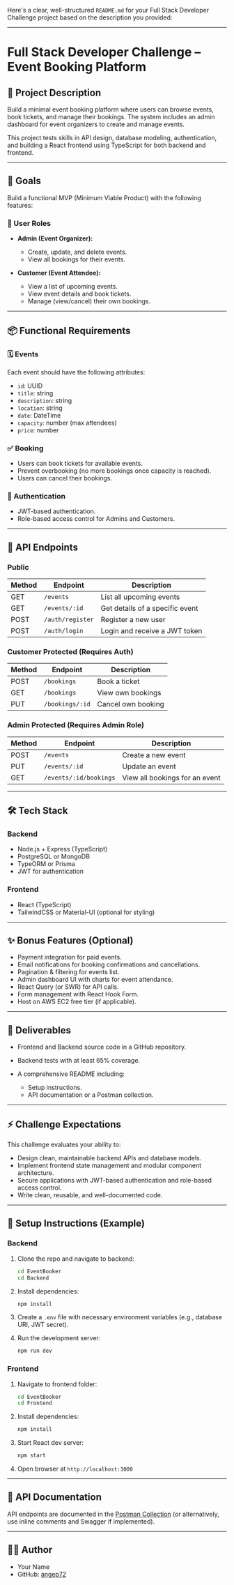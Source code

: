 Here's a clear, well-structured `README.md` for your Full Stack Developer Challenge project based on the description you provided:

---

# Full Stack Developer Challenge – Event Booking Platform

## 📝 Project Description

Build a minimal event booking platform where users can browse events, book tickets, and manage their bookings. The system includes an admin dashboard for event organizers to create and manage events.

This project tests skills in API design, database modeling, authentication, and building a React frontend using TypeScript for both backend and frontend.

---

## 🎯 Goals

Build a functional MVP (Minimum Viable Product) with the following features:

### 👥 User Roles

* **Admin (Event Organizer):**

  * Create, update, and delete events.
  * View all bookings for their events.

* **Customer (Event Attendee):**

  * View a list of upcoming events.
  * View event details and book tickets.
  * Manage (view/cancel) their own bookings.

---

## 📦 Functional Requirements

### 🗓️ Events

Each event should have the following attributes:

* `id`: UUID
* `title`: string
* `description`: string
* `location`: string
* `date`: DateTime
* `capacity`: number (max attendees)
* `price`: number

### ✅ Booking

* Users can book tickets for available events.
* Prevent overbooking (no more bookings once capacity is reached).
* Users can cancel their bookings.

### 🔐 Authentication

* JWT-based authentication.
* Role-based access control for Admins and Customers.

---

## 🔄 API Endpoints

### Public

| Method | Endpoint         | Description                     |
| ------ | ---------------- | ------------------------------- |
| GET    | `/events`        | List all upcoming events        |
| GET    | `/events/:id`    | Get details of a specific event |
| POST   | `/auth/register` | Register a new user             |
| POST   | `/auth/login`    | Login and receive a JWT token   |

### Customer Protected (Requires Auth)

| Method | Endpoint        | Description        |
| ------ | --------------- | ------------------ |
| POST   | `/bookings`     | Book a ticket      |
| GET    | `/bookings`     | View own bookings  |
| PUT    | `/bookings/:id` | Cancel own booking |

### Admin Protected (Requires Admin Role)

| Method | Endpoint               | Description                    |
| ------ | ---------------------- | ------------------------------ |
| POST   | `/events`              | Create a new event             |
| PUT    | `/events/:id`          | Update an event                |
| GET    | `/events/:id/bookings` | View all bookings for an event |

---

## 🛠 Tech Stack

### Backend

* Node.js + Express (TypeScript)
* PostgreSQL or MongoDB
* TypeORM or Prisma
* JWT for authentication

### Frontend

* React (TypeScript)
* TailwindCSS or Material-UI (optional for styling)

---

## ✨ Bonus Features (Optional)

* Payment integration for paid events.
* Email notifications for booking confirmations and cancellations.
* Pagination & filtering for events list.
* Admin dashboard UI with charts for event attendance.
* React Query (or SWR) for API calls.
* Form management with React Hook Form.
* Host on AWS EC2 free tier (if applicable).

---

## 📂 Deliverables

* Frontend and Backend source code in a GitHub repository.
* Backend tests with at least 65% coverage.
* A comprehensive README including:

  * Setup instructions.
  * API documentation or a Postman collection.

---

## ⚡ Challenge Expectations

This challenge evaluates your ability to:

* Design clean, maintainable backend APIs and database models.
* Implement frontend state management and modular component architecture.
* Secure applications with JWT-based authentication and role-based access control.
* Write clean, reusable, and well-documented code.

---

## 🚀 Setup Instructions (Example)

### Backend

1. Clone the repo and navigate to backend:

   ```bash
   cd EventBooker
   cd Backend
   ```
2. Install dependencies:

   ```bash
   npm install
   ```
3. Create a `.env` file with necessary environment variables (e.g., database URI, JWT secret).
4. Run the development server:

   ```bash
   npm run dev
   ```

### Frontend

1. Navigate to frontend folder:

   ```bash
   cd EventBooker
   cd Frontend
   ```
2. Install dependencies:

   ```bash
   npm install
   ```
3. Start React dev server:

   ```bash
   npm start
   ```
4. Open browser at `http://localhost:3000`

---

## 📖 API Documentation

API endpoints are documented in the [Postman Collection](http://localhost:3000/api-doc) (or alternatively, use inline comments and Swagger if implemented).

---

## 👩‍💻 Author

* Your Name
* GitHub: [angep72](https://github.com/angep72)


